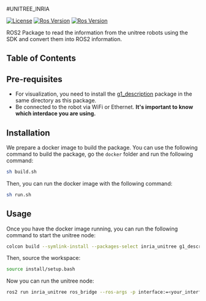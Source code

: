 #UNITREE_INRIA


[![License](https://img.shields.io/badge/License-BSD%203--Clause-blue.svg)](
https://opensource.org/licenses/BSD-3-Clause)
[![Ros Version](https://img.shields.io/badge/ROS1-Noetic-red)](
https://docs.ros.org/en/noetic/index.html)
[![Ros Version](https://img.shields.io/badge/ROS2-Humble-green)](
https://docs.ros.org/en/humble/index.html)

ROS2 Package to read the information from the unitree robots using the SDK and convert them into ROS2 information.

## Table of Contents

## Pre-requisites
- For visualization, you need to install the [g1_description](https://github.com/hucebot/g1_description) package in the same directory as this package.
- Be connected to the robot via WiFi or Ethernet. **It's important to know which interdace you are using.**

## Installation
We prepare a docker image to build the package. You can use the following command to build the package, go the `docker` folder and run the following command:

```bash
sh build.sh
```

Then, you can run the docker image with the following command:

```bash
sh run.sh
```

## Usage
Once you have the docker image running, you can run the following command to start the unitree node:

```bash
colcon build --symlink-install --packages-select inria_unitree g1_description
````

Then, source the workspace:

```bash
source install/setup.bash
```
Now you can run the unitree node:

```bash
ros2 run inria_unitree ros_bridge --ros-args -p interface:=<your_interface>
```
